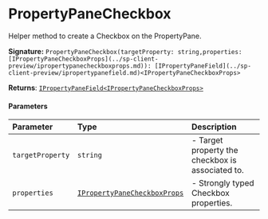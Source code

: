 # PropertyPaneCheckbox

Helper method to create a Checkbox on the PropertyPane.

**Signature:** ``PropertyPaneCheckbox(targetProperty: string,properties: [IPropertyPaneCheckboxProps](../sp-client-preview/ipropertypanecheckboxprops.md)): [IPropertyPaneField](../sp-client-preview/ipropertypanefield.md)<IPropertyPaneCheckboxProps>``

**Returns**: [`IPropertyPaneField<IPropertyPaneCheckboxProps>`](../sp-client-preview/ipropertypanefield.md)



#### Parameters


| Parameter	   | Type    | Description |
|:-------------|:---------------|:------------|
| `targetProperty`    | `string` | - Target property the checkbox is associated to. |
| `properties`    | [`IPropertyPaneCheckboxProps`](../sp-client-preview/ipropertypanecheckboxprops.md) | - Strongly typed Checkbox properties. |

